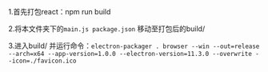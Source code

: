 1.首先打包react：npm run build

2.将本文件夹下的`main.js package.json` 移动至打包后的build/

3.进入build/ 并运行命令：`electron-packager . browser --win --out=release --arch=x64 --app-version=1.0.0 --electron-version=11.3.0 --overwrite --icon=./favicon.ico`